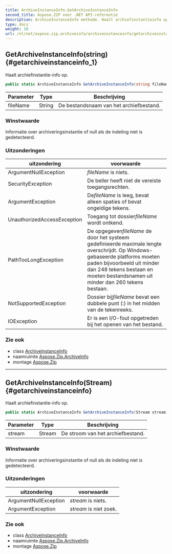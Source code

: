 ```yaml
---
title: ArchiveInstanceInfo.GetArchiveInstanceInfo
second_title: Aspose.ZIP voor .NET API-referentie
description: ArchiveInstanceInfo methode. Haalt archiefinstantieinfo op.
type: docs
weight: 10
url: /nl/net/aspose.zip.archiveinfo/archiveinstanceinfo/getarchiveinstanceinfo/
---
```

## GetArchiveInstanceInfo(string) {#getarchiveinstanceinfo_1}

Haalt archiefinstantie-info op.

```csharp
public static ArchiveInstanceInfo GetArchiveInstanceInfo(string fileName)
```

| Parameter | Type | Beschrijving |
| --- | --- | --- |
| fileName | String | De bestandsnaam van het archiefbestand. |

### Winstwaarde

Informatie over archiveringsinstantie of null als de indeling niet is gedetecteerd.

### Uitzonderingen

| uitzondering | voorwaarde |
| --- | --- |
| ArgumentNullException | *fileName* is niets. |
| SecurityException | De beller heeft niet de vereiste toegangsrechten. |
| ArgumentException | De*fileName* is leeg, bevat alleen spaties of bevat ongeldige tekens. |
| UnauthorizedAccessException | Toegang tot dossier*fileName* wordt ontkend. |
| PathTooLongException | De opgegeven*fileName* de door het systeem gedefinieerde maximale lengte overschrijdt. Op Windows-gebaseerde platforms moeten paden bijvoorbeeld uit minder dan 248 tekens bestaan en moeten bestandsnamen uit minder dan 260 tekens bestaan. |
| NotSupportedException | Dossier bij*fileName* bevat een dubbele punt (:) in het midden van de tekenreeks. |
| IOException | Er is een I/O-fout opgetreden bij het openen van het bestand. |

### Zie ook

* class [ArchiveInstanceInfo](../)
* naamruimte [Aspose.Zip.ArchiveInfo](../../archiveinstanceinfo/)
* montage [Aspose.Zip](../../../)

---

## GetArchiveInstanceInfo(Stream) {#getarchiveinstanceinfo}

Haalt archiefinstantie-info op.

```csharp
public static ArchiveInstanceInfo GetArchiveInstanceInfo(Stream stream)
```

| Parameter | Type | Beschrijving |
| --- | --- | --- |
| stream | Stream | De stroom van het archiefbestand. |

### Winstwaarde

Informatie over archiveringsinstantie of null als de indeling niet is gedetecteerd.

### Uitzonderingen

| uitzondering | voorwaarde |
| --- | --- |
| ArgumentNullException | *stream* is niets. |
| ArgumentException | *stream* is niet zoek. |

### Zie ook

* class [ArchiveInstanceInfo](../)
* naamruimte [Aspose.Zip.ArchiveInfo](../../archiveinstanceinfo/)
* montage [Aspose.Zip](../../../)


